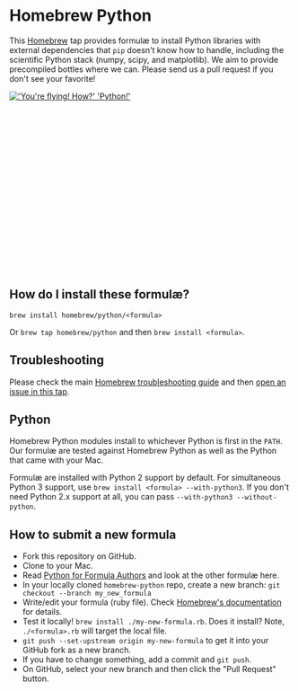 # Homebrew Python

This [Homebrew](http://brew.sh) tap provides formulæ to install Python libraries with external dependencies that `pip` doesn't know how to handle, including the scientific Python stack (numpy, scipy, and matplotlib).
We aim to provide precompiled bottles where we can.
Please send us a pull request if you don't see your favorite!

<div style="height: 320px; overflow:hidden;">
<a href="https://xkcd.com/353/"><img src="http://imgs.xkcd.com/comics/python.png" alt="'You're flying! How?' 'Python!'"></a>
</div>

## How do I install these formulæ?
`brew install homebrew/python/<formula>`

Or `brew tap homebrew/python` and then `brew install <formula>`.

## Troubleshooting
Please check the main [Homebrew troubleshooting guide](https://github.com/Homebrew/brew/blob/master/docs/Troubleshooting.md) and then [open an issue in this tap](https://github.com/Homebrew/homebrew-python/issues/new).

## Python
Homebrew Python modules install to whichever Python is first in the `PATH`. Our formulæ are tested against Homebrew Python as well as the Python that came with your Mac.

Formulæ are installed with Python 2 support by default. For simultaneous Python 3 support, use `brew install <formula> --with-python3`. If you don't need Python 2.x support at all, you can pass `--with-python3 --without-python`.

## How to submit a new formula
* Fork this repository on GitHub.
* Clone to your Mac.
* Read [Python for Formula Authors](https://github.com/Homebrew/brew/blob/master/docs/Python-for-Formula-Authors.md) and look at the other formulæ here.
* In your locally cloned `homebrew-python` repo, create a new branch: `git checkout --branch my_new_formula`
* Write/edit your formula (ruby file). Check [Homebrew's documentation](https://github.com/Homebrew/brew/blob/master/docs/README.md) for details.
* Test it locally! `brew install ./my-new-formula.rb`. Does it install? Note, `./<formula>.rb` will target the local file.
* `git push --set-upstream origin my-new-formula` to get it into your GitHub fork as a new branch.
* If you have to change something, add a commit and `git push`.
* On GitHub, select your new branch and then click the "Pull Request" button.
